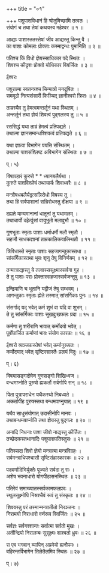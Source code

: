 +++
title = "०१"

+++
पशुपाशविधानं हि श्रोतुमिच्छामि तत्वतः ।  
संयोगं च तथा तेषां कथयस्व महेश्वर ॥ १ ॥  
    
आद्याः पाशास्ततस्तेषां जीव आद्यस्तु किन्तु वै ।  
का पाशाः कोमलाः प्रोक्ताः कस्माद्वन्धः पुमानिति ॥ २ ॥  
    
पतिश्च किं विधो ज्ञेयस्साधिकार पदे स्थितः ।  
शिवश्च कीदृशः प्रोक्तो योधिकार विवर्जितः ॥ ३ ॥  
    
ईश्वरः   
    
पशुरात्मा स्वतन्त्रश्च चिन्मात्रो मनदूषितः ।  
सममूढो नित्यसंसारी किञ्चिद् ज्ञानीश्वरो क्रितः ॥ ४ ॥  
    
ताम्रस्यैव तु हेमत्वमन्तर्लूनं यथा स्थितम् ।  
अन्तर्लूनं तथा ज्ञेयं शिवत्वं पुद्गलस्य तु ॥ ५ ॥  
    
रससिद्धं यथा ताम्रं हेमत्वं प्रतिपद्यते ।  
तथात्मा ज्ञानसम्बन्धश्शिवत्वं प्रतिपद्यते ॥ ६ ॥  
    
यथा ज्ञात्वा विभागेन पयसि संस्थितम् ।  
तथात्मा पाशसंश्लिष्ट अविभागेन संस्थितः ॥ ७ ॥  
    
प्। ५)  
    
विषापहारं कुरुते * * ध्यानबलैर्यथा ।  
कुरुते पाशविश्लेषं तथाचार्यः शिवाध्वरैः ॥ ८ ॥  
    
मन्त्रौषधबलैर्यद्वत्सन्निरोधो विषस्य तु ।  
तथा हि सर्वपाशानां सन्निरोधस्तु दीक्षया ॥ ९ ॥  
    
दह्यते याम्यमानानां धातूनां तु यथामलम् ।  
तथाचार्यो दहेत्पुंसां वायुभूतो मलावुभौ ॥ १० ॥  
    
गुणभूताः स्मृताः पाशाः धर्माधर्मौ मलौ स्मृतौ ।  
सहजौ साधकज्ञानां ताम्रकालिकवात्स्थितौ ॥ ११ ॥  
    
त्रिविधास्ते स्मृताः पाशाः सहजागन्तुकास्तधा ।  
सांसर्गिकास्तथा भूयः शृणु तेषु विनिर्णयम् ॥ १२ ॥  
    
तन्मात्राद्यास्तु ये तत्वास्ससूक्ष्मास्सर्वगा गुह ।  
ते तु पाशाः पराः प्रोक्तास्सहजास्सर्वजन्तुषु ॥ १३ ॥  
    
इन्द्रियाणि च भूतानि यद्वीजं तेषु सम्भवम् ।  
आगन्तुकाः स्मृताः ह्येते तस्मात् सांसर्गिकाः पुनः ॥ १४ ॥  
    
संसर्गाद् यद् भवेत् कर्म शुभं वा यदि वा शुभम् ।  
ते तु सांसर्गिकाः पाशाः सुखदुःखफलः प्रदा ॥ १५ ॥  
    
कर्मणा तु शरीराणि भावात् कर्मोदयो भवेत् ।  
पूर्वोपार्जित कर्माणां भावः संयोग कारकः ॥ १६ ॥  
    
ईश्वरो व्यञ्जकस्तेषां भवेत् कर्मानुरूपतः ।  
कर्मोदयाद् भवेत् सृष्टिरसास्तैः प्रलयं विदुः ॥ १७ ॥  
    
प्। ६)  
    
विषयासङ्गदोषेण गुणसङ्गो शिखिध्वज ।  
वन्धमाप्नोति पुरुषो ह्यकर्तो सर्वगोपि सन् ॥ १८ ॥  
    
पिता पुत्रापराधेन यथैकस्थो निबध्यते ।  
अकर्तापीह पुरुषस्तथा बन्धमवाप्नुयात् ॥ १९ ॥  
    
यथैव साधुसंयोगात् उदासीनोपि मानवः ।  
तथाबन्धमवाप्नोति तथा ज्ञेयस्तु पुद्गलः ॥ २० ॥  
    
अनादि निधनाः पाशा जीवो नाद्यस्तु कीर्तितः ।  
तच्छेदकस्तथानादिः पशुपाशपतिस्तुसः ॥ २१ ॥  
    
पतिस्सदा शिवो ज्ञेयो मन्त्रात्मा मन्त्रविग्रहः ।  
सर्वमन्त्राधिपश्चासौ सृष्टिसंहारकारकः ॥ २२ ॥  
    
पदवर्णादिभिर्युक्तैः पूज्यते सर्वदा तु सः ।  
अशेष भवनाधारो योगपीठासनस्थितः ॥ २३ ॥  
    
पतिरेवं समाख्यातस्सर्वकामफलप्रदः ।  
स्थूलसूक्ष्मोपि मिश्रश्चैवं रूपं तु संस्कृतः ॥ २४ ॥  
    
शिववस्तु परं तस्मान्मन्त्रातीतो निरञ्जनः ।  
निरामयो निराधारो वर्णरूप विवर्जितः ॥ २५ ॥  
    
सर्वज्ञः सर्वगश्शान्तः सर्वात्मा सर्वतो मुखः ।  
अतीन्द्रियो निरालम्बः सुसूक्ष्मः शाश्वतो ध्रुवः ॥ २६ ॥  
    
स एव भगवान् व्यापिन् अप्रमेयो ह्यनौपमः ।  
बहिरन्तर्विभागेन तिलेतैलमिव स्थितः ॥ २७ ॥  
    
प्। ७)  